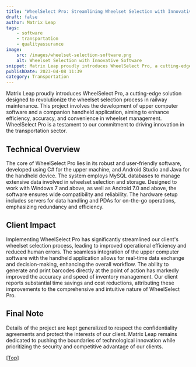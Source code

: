 ```yaml
---
title: "WheelSelect Pro: Streamlining Wheelset Selection with Innovative Software"
draft: false
author: Matrix Leap
tags:
    - software
    - transportation
    - qualityassurance
image:
    src: /images/wheelset-selection-software.png
    alt: Wheelset Selection with Innovative Software
snippet: Matrix Leap proudly introduces WheelSelect Pro, a cutting-edge solution designed to revolutionize the wheelset selection process in railway maintenance. This project involves the development of upper computer software and a companion handheld application, aiming to enhance efficiency, accuracy, and convenience in wheelset management. WheelSelect Pro is a testament to our commitment to driving innovation in the transportation sector.
publishDate: 2023-04-08 11:39
category: Transportation
---
```


Matrix Leap proudly introduces WheelSelect Pro, a cutting-edge solution designed to revolutionize the wheelset selection process in railway maintenance. This project involves the development of upper computer software and a companion handheld application, aiming to enhance efficiency, accuracy, and convenience in wheelset management. WheelSelect Pro is a testament to our commitment to driving innovation in the transportation sector.

## Technical Overview

The core of WheelSelect Pro lies in its robust and user-friendly software, developed using C# for the upper machine, and Android Studio and Java for the handheld device. The system employs MySQL databases to manage extensive data involved in wheelset selection and storage. Designed to work with Windows 7 and above, as well as Android 7.0 and above, the software ensures wide compatibility and reliability. The hardware setup includes servers for data handling and PDAs for on-the-go operations, emphasizing redundancy and efficiency.

## Client Impact

Implementing WheelSelect Pro has significantly streamlined our client's wheelset selection process, leading to improved operational efficiency and reduced human errors. The seamless integration of the upper computer software with the handheld application allows for real-time data exchange and decision-making, enhancing the overall workflow. The ability to generate and print barcodes directly at the point of action has markedly improved the accuracy and speed of inventory management. Our client reports substantial time savings and cost reductions, attributing these improvements to the comprehensive and intuitive nature of WheelSelect Pro.

## Final Note

Details of the project are kept generalized to respect the confidentiality agreements and protect the interests of our client. Matrix Leap remains dedicated to pushing the boundaries of technological innovation while prioritizing the security and competitive advantage of our clients.

<a href="#top">[Top]</a>

